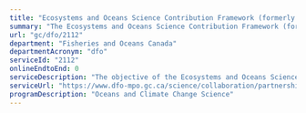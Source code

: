 ```yaml
---
title: "Ecosystems and Oceans Science Contribution Framework (formerly Ocean and Freshwater Science Contribution Program (OFSCP)"
summary: "The Ecosystems and Oceans Science Contribution Framework (formerly Ocean and Freshwater Science Contribution Program (OFSCP) service from Fisheries and Oceans Canada is not available end-to-end online, according to the GC Service Inventory."
url: "gc/dfo/2112"
department: "Fisheries and Oceans Canada"
departmentAcronym: "dfo"
serviceId: "2112"
onlineEndtoEnd: 0
serviceDescription: "The objective of the Ecosystems and Oceans Science Contribution Framework Terms and Conditions is to increase the pool of scientific knowledge aligned with DFO Science priorities."
serviceUrl: "https://www.dfo-mpo.gc.ca/science/collaboration/partnership-fund-eng.html"
programDescription: "Oceans and Climate Change Science"
---
```

